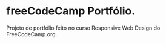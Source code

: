 # freeCodeCamp Portfólio.
Projeto de portfólio feito no curso Responsive Web Design do FreeCodeCamp.org.


